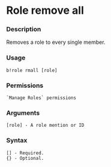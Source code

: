 # Role remove all

### **Description**

Removes a role to every single member.

### Usage

```
b!role rmall [role]
```

### Permissions

```
`Manage Roles` permissions
```

### Arguments

```
[role] - A role mention or ID
```

### Syntax

```
[] - Required.
{} - Optional.
```
